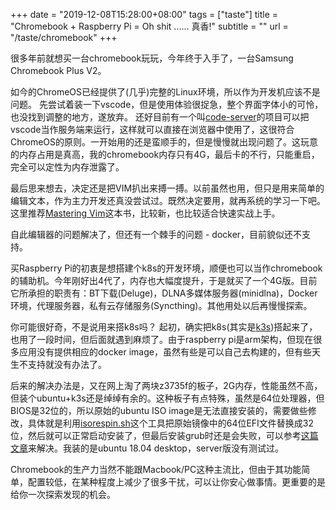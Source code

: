 +++
date = "2019-12-08T15:28:00+08:00"
tags = ["taste"]
title = "Chromebook + Raspberry Pi = Oh shit ...... 真香!"
subtitle = ""
url = "/taste/chromebook"
+++

很多年前就想买一台chromebook玩玩，今年终于入手了，一台Samsung Chromebook Plus V2。

如今的ChromeOS已经提供了(几乎)完整的Linux环境，所以作为开发机应该不是问题。
先尝试着装一下vscode，但是使用体验很捉急，整个界面字体小的可怜，也没找到调整的地方，遂放弃。
还好目前有一个叫[code-server](https://github.com/cdr/code-server)的项目可以把vscode当作服务端来运行，这样就可以直接在浏览器中使用了，这很符合ChromeOS的原则。一开始用的还是蛮顺手的，但是慢慢就出现问题了。这玩意的内存占用是真高，我的chromebook内存只有4G，最后卡的不行，只能重启，完全可以定性为内存泄露了。

最后思来想去，决定还是把VIM扒出来搏一搏。以前虽然也用，但只是用来简单的编辑文本，作为主力开发还真没尝试过。既然决定要用，就再系统的学习一下吧。这里推荐[Mastering Vim](https://www.amazon.com/Mastering-Vim-software-development-environment-ebook/dp/B07HHD55H2)这本书，比较新，也比较适合快速实战上手。

自此编辑器的问题解决了，但还有一个棘手的问题 - docker，目前貌似还不支持。

买Raspberry Pi的初衷是想搭建个k8s的开发环境，顺便也可以当作chromebook的辅助机。今年刚好出4代了，内存也大幅度提升，于是就买了一个4G版。目前它所承担的职责有：BT下载(Deluge)，DLNA多媒体服务器(minidlna)，Docker环境，代理服务器，私有云存储服务(Syncthing)。其他用处以后再慢慢探索。

你可能很好奇，不是说用来搭k8s吗？
起初，确实把k8s(其实是[k3s](https://k3s.io/))搭起来了，也用了一段时间，但后面就遇到麻烦了。由于raspberry pi是arm架构，但现在很多应用没有提供相应的docker image，虽然有些是可以自己去构建的，但有些天生不支持就没有办法了。

后来的解决办法是，又在网上淘了两块z3735f的板子，2G内存，性能虽然不高，但装个ubuntu+k3s还是绰绰有余的。这种板子有点特殊，虽然是64位处理器，但BIOS是32位的，所以原始的ubuntu ISO image是无法直接安装的，需要做些修改，具体就是利用[isorespin.sh](http://www.linuxium.com.au/how-tos/creatingpersonalizedubuntumintanddebianisosforintelminipcs)这个工具把原始镜像中的64位EFI文件替换成32位，然后就可以正常启动安装了，但最后安装grub时还是会失败，可以参考[这篇文章](https://medium.com/@realzedgoat/a-sorta-beginners-guide-to-installing-ubuntu-linux-on-32-bit-uefi-machines-d39b1d1961ec)来解决。我装的是ubuntu 18.04 desktop，server版没有测试过。

Chromebook的生产力当然不能跟Macbook/PC这种主流比，但由于其功能简单，配置较低，在某种程度上减少了很多干扰，可以让你安心做事情。更重要的是给你一次探索发现的机会。
